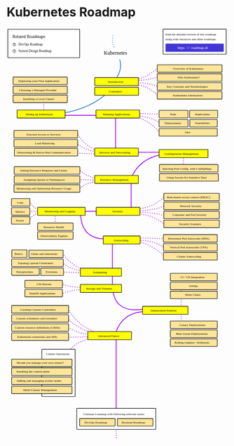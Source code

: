# Kubernetes Roadmap

<link href="style/main.css" rel="stylesheet">

<svg xmlns="http://www.w3.org/2000/svg" xmlns:xlink="http://www.w3.org/1999/xlink" viewBox="257 -5 1214 2258" style="font-family: balsamiq"><path d="M859.6666666666666 1685.1220866353638Q859.6666666666666 1893.9330877045131 859.6666666666666 2102.7440887736625" fill="none" stroke="rgb(153,0,255)" stroke-width="4" stroke-linecap="round" stroke-linejoin="round" stroke-dasharray="undefined"></path><path d="M603.1431249399399 1763.820116349785Q647.987659055645 1709.0665446734433 724.2435698431351 1699.3380612714602" fill="none" stroke="rgb(153,0,255)" stroke-width="4" stroke-linecap="round" stroke-linejoin="round" stroke-dasharray="0.8 12"></path><path d="M585.0566948569951 1632.4969066170993Q648.4478756821829 1673.6988196485268 725.0299363684804 1678.1061650871338" fill="none" stroke="rgb(153,0,255)" stroke-width="4" stroke-linecap="round" stroke-linejoin="round" stroke-dasharray="0.8 12"></path><path d="M591.3476270597585 1589.4147244235758Q660.0220126839224 1654.9244398415528 754.9118643316066 1676.533432036443" fill="none" stroke="rgb(153,0,255)" stroke-width="4" stroke-linecap="round" stroke-linejoin="round" stroke-dasharray="0.8 12"></path><path d="M591.3476270597585 1533.4147244235758Q650.6126734170231 1634.4219894366681 761.20279653437 1670.2424998336796" fill="none" stroke="rgb(153,0,255)" stroke-width="4" stroke-linecap="round" stroke-linejoin="round" stroke-dasharray="0.8 12"></path><path d="M584.6294279076859 1692.8334955940422Q652.8601684992975 1691.1591720394454 721.090909090909 1689.4848484848485" fill="none" stroke="rgb(153,0,255)" stroke-width="4" stroke-linecap="round" stroke-linejoin="round" stroke-dasharray="0.8 12"></path><path d="M1217 1437Q1217 1538.2871026726039 1217 1639.574205345208" fill="none" stroke="rgb(153,0,255)" stroke-width="4" stroke-linecap="round" stroke-linejoin="round" stroke-dasharray="0.8 12"></path><path d="M556.7474999445599 1456.3508049397244Q602.0237539011617 1434.2292324907346 677.8479448477551 1429.61434307798" fill="none" stroke="rgb(153,0,255)" stroke-width="4" stroke-linecap="round" stroke-linejoin="round" stroke-dasharray="0.8 12"></path><path d="M838.6666666666666 1413.8870125710714Q838.6666666666666 1287.7412286816932 838.6666666666666 1161.595444792315" fill="none" stroke="rgb(153,0,255)" stroke-width="4" stroke-linecap="round" stroke-linejoin="round" stroke-dasharray="undefined"></path><path d="M566.183898248705 1231.4499786909332Q599.3161248588119 1289.6099316373961 680.9934109491368 1321.0957625803114" fill="none" stroke="rgb(153,0,255)" stroke-width="4" stroke-linecap="round" stroke-linejoin="round" stroke-dasharray="0.8 12"></path><path d="M1009.8400846449055 1538.1329235756484Q857.1243088874879 1560.9562841943869 841.6714723684374 1436.6374892530664" fill="none" stroke="rgb(153,0,255)" stroke-width="4" stroke-linecap="round" stroke-linejoin="round" stroke-dasharray="undefined"></path><path d="M562.8787878787879 1282.4242424242423Q606.4533097420031 1322.9211427882055 684.090909090909 1327.8787878787878" fill="none" stroke="rgb(153,0,255)" stroke-width="4" stroke-linecap="round" stroke-linejoin="round" stroke-dasharray="0.8 12"></path><path d="M549.2424242424242 1333.9393939393938Q616.6666666666666 1336.212121212121 684.090909090909 1338.4848484848485" fill="none" stroke="rgb(153,0,255)" stroke-width="4" stroke-linecap="round" stroke-linejoin="round" stroke-dasharray="0.8 12"></path><path d="M961.454753289597 1160.342397311275Q1057.8429728334936 1182.9668487158867 1128 1250.8484848484848" fill="none" stroke="rgb(153,0,255)" stroke-width="4" stroke-linecap="round" stroke-linejoin="round" stroke-dasharray="0.8 12"></path><path d="M982.8528607552747 1160.342397311275Q1065.4819868137197 1158.91461994723 1126.4848484848485 1202.3636363636363" fill="none" stroke="rgb(153,0,255)" stroke-width="4" stroke-linecap="round" stroke-linejoin="round" stroke-dasharray="0.8 12"></path><path d="M970.5077987558452 1146.351327045255Q1053.2453146123914 1149.096829830679 1135.982830468938 1151.8423326161032" fill="none" stroke="rgb(153,0,255)" stroke-width="4" stroke-linecap="round" stroke-linejoin="round" stroke-dasharray="0.8 12"></path><path d="M524 1004Q524 1046.6969696969695 524 1089.3939393939393" fill="none" stroke="rgb(153,0,255)" stroke-width="4" stroke-linecap="round" stroke-linejoin="round" stroke-dasharray="0.8 12"></path><path d="M381.06060606060606 1053.030303030303Q401.92734548519087 1010.7672458462241 441.66666666666663 1013.6363636363636" fill="none" stroke="rgb(153,0,255)" stroke-width="4" stroke-linecap="round" stroke-linejoin="round" stroke-dasharray="0.8 12"></path><path d="M383.60606060606057 945.4545454545454Q399.6536354211488 986.9219275514125 450.27272727272725 993.9393939393939" fill="none" stroke="rgb(153,0,255)" stroke-width="4" stroke-linecap="round" stroke-linejoin="round" stroke-dasharray="0.8 12"></path><path d="M381.06060606060606 1001.3513270452548Q411.3636363636364 1001.3513270452548 441.66666666666663 1001.3513270452548" fill="none" stroke="rgb(153,0,255)" stroke-width="4" stroke-linecap="round" stroke-linejoin="round" stroke-dasharray="0.8 12"></path><path d="M981.1515151515151 1005.4545454545454Q1075.52268083384 1008.0340688080435 1133.7575757575758 1027.5757575757575" fill="none" stroke="rgb(153,0,255)" stroke-width="4" stroke-linecap="round" stroke-linejoin="round" stroke-dasharray="0.8 12"></path><path d="M971.6363636363636 1013.9393939393939Q1070.006250755701 1021.9104927890405 1129.2121212121212 1077.5757575757575" fill="none" stroke="rgb(153,0,255)" stroke-width="4" stroke-linecap="round" stroke-linejoin="round" stroke-dasharray="0.8 12"></path><path d="M980.7272727272726 997.2727272727273Q1070.6460638675592 997.8208505660745 1132.2424242424242 968.4848484848484" fill="none" stroke="rgb(153,0,255)" stroke-width="4" stroke-linecap="round" stroke-linejoin="round" stroke-dasharray="0.8 12"></path><path d="M651.1664956385931 881.8947814947875Q691.6134435999418 843.5063134340171 755.177341961068 836.4815950722984" fill="none" stroke="rgb(153,0,255)" stroke-width="4" stroke-linecap="round" stroke-linejoin="round" stroke-dasharray="0.8 12"></path><path d="M654.5454545454545 768.9393939393939Q690.3562622627692 810.6715322056164 750.782517468569 818.9022971023027" fill="none" stroke="rgb(153,0,255)" stroke-width="4" stroke-linecap="round" stroke-linejoin="round" stroke-dasharray="0.8 12"></path><path d="M615.5077987558452 827.3513270452548Q699.991985333453 828.2891658175279 784.476171911061 829.2270045898009" fill="none" stroke="rgb(153,0,255)" stroke-width="4" stroke-linecap="round" stroke-linejoin="round" stroke-dasharray="0.8 12"></path><path d="M937.8132098899964 828.7651622283689Q983.9869597797716 707.2034453399501 1121.0139299615305 689.1836612214857" fill="none" stroke="rgb(153,0,255)" stroke-width="4" stroke-linecap="round" stroke-linejoin="round" stroke-dasharray="undefined"></path><path d="M1229 686Q1229 733.0300887221613 1229 780.0601774443226" fill="none" stroke="rgb(153,0,255)" stroke-width="4" stroke-linecap="round" stroke-linejoin="round" stroke-dasharray="0.8 12"></path><path d="M640.2972157037447 626.3061454377246Q703.4496212232617 679.011304744887 776.0928976974695 672.3943769022615" fill="none" stroke="rgb(153,0,255)" stroke-width="4" stroke-linecap="round" stroke-linejoin="round" stroke-dasharray="0.8 12"></path><path d="M642.7662281036306 571.9878726402346Q693.9216913933145 654.471742134613 777.7389059640601 674.040385168852" fill="none" stroke="rgb(153,0,255)" stroke-width="4" stroke-linecap="round" stroke-linejoin="round" stroke-dasharray="0.8 12"></path><path d="M856 463.20845130157693Q856 574.3854471682816 856 685.5624430349862" fill="none" stroke="rgb(153,0,255)" stroke-width="4" stroke-linecap="round" stroke-linejoin="round" stroke-dasharray="undefined"></path><path d="M967.8528607552747 477.34239731127496Q1052.295399731389 479.2477413105289 1112.8255386157043 526.1028933067112" fill="none" stroke="rgb(153,0,255)" stroke-width="4" stroke-linecap="round" stroke-linejoin="round" stroke-dasharray="0.8 12"></path><path d="M946.454753289597 477.34239731127496Q1047.5067566439768 499.5016401695336 1102.8255386157043 576.1028933067112" fill="none" stroke="rgb(153,0,255)" stroke-width="4" stroke-linecap="round" stroke-linejoin="round" stroke-dasharray="0.8 12"></path><path d="M955.5077987558452 463.35132704525483Q1038.2453146123914 466.0968298306791 1120.982830468938 468.84233261610336" fill="none" stroke="rgb(153,0,255)" stroke-width="4" stroke-linecap="round" stroke-linejoin="round" stroke-dasharray="0.8 12"></path><path d="M557 474.5615987107958Q656.0721721754126 474.5615987107958 755.1443443508251 474.5615987107958" fill="none" stroke="rgb(153,0,255)" stroke-width="4" stroke-linecap="round" stroke-linejoin="round" stroke-dasharray="undefined"></path><path d="M558.3202329952506 1398.159682064163Q609.8965165360897 1420.4443659732042 680.9934109491368 1418.605211723144" fill="none" stroke="rgb(153,0,255)" stroke-width="4" stroke-linecap="round" stroke-linejoin="round" stroke-dasharray="0.8 12"></path><path d="M663.6363636363636 1010.6060606060605Q666.6325162938567 1156.391409571443 806.8120550044046 1152.8133261563908" fill="none" stroke="rgb(153,0,255)" stroke-width="4" stroke-linecap="round" stroke-linejoin="round" stroke-dasharray="undefined"></path><path d="M524.6666666666666 1001Q647.1440539325488 1001 769.6214411984311 1001" fill="none" stroke="rgb(153,0,255)" stroke-width="4" stroke-linecap="round" stroke-linejoin="round" stroke-dasharray="undefined"></path><path d="M968.6060606060605 989.6969696969696Q1066.8439540520403 981.2839120034728 1124.6666666666665 920" fill="none" stroke="rgb(153,0,255)" stroke-width="4" stroke-linecap="round" stroke-linejoin="round" stroke-dasharray="0.8 12"></path><path d="M942 837Q942 918.8787878787879 942 1000.7575757575758" fill="none" stroke="rgb(153,0,255)" stroke-width="4" stroke-linecap="round" stroke-linejoin="round" stroke-dasharray="undefined"></path><path d="M608 681Q691.2234447154394 684.1042256507884 774.4468894308789 687.2084513015769" fill="none" stroke="rgb(153,0,255)" stroke-width="4" stroke-linecap="round" stroke-linejoin="round" stroke-dasharray="0.8 12"></path><path d="M956.1332818971498 677.2084513015769Q1045.9888731703309 677.2084513015769 1135.844464443512 677.2084513015769" fill="none" stroke="rgb(153,0,255)" stroke-width="4" stroke-linecap="round" stroke-linejoin="round" stroke-dasharray="undefined"></path><path d="M968 296Q1033.4286212425625 293.76851221814746 1096 319.66666666666663" fill="none" stroke="rgb(153,0,255)" stroke-width="4" stroke-linecap="round" stroke-linejoin="round" stroke-dasharray="0.8 12"></path><path d="M972 305.33333333333337Q1043.5003076923078 316.2913136094674 1096 374.66666666666663" fill="none" stroke="rgb(153,0,255)" stroke-width="4" stroke-linecap="round" stroke-linejoin="round" stroke-dasharray="0.8 12"></path><path d="M973.3333333333334 282.6666666666667Q1035.193100115472 283.13821911643515 1094.6666666666667 260" fill="none" stroke="rgb(153,0,255)" stroke-width="4" stroke-linecap="round" stroke-linejoin="round" stroke-dasharray="0.8 12"></path><path d="M972.6666666666666 276Q1037.6514054044533 262.98981125477604 1092 212" fill="none" stroke="rgb(153,0,255)" stroke-width="4" stroke-linecap="round" stroke-linejoin="round" stroke-dasharray="0.8 12"></path><path d="M461 365Q461 412.33033505438243 461 459.66067010876486" fill="none" stroke="rgb(153,0,255)" stroke-width="4" stroke-linecap="round" stroke-linejoin="round" stroke-dasharray="0.8 12"></path><path d="M822.9819203652737 341.73578940769187Q719.664071108144 439.1793853195802 564.580835440577 462.9526866419461" fill="none" stroke="rgb(43,120,228)" stroke-width="4" stroke-linecap="round" stroke-linejoin="round" stroke-dasharray="undefined"></path><path d="M879.2586937189001 169.8334607512085Q895.6893885107856 228.37959313174804 851.8092779606372 281.0687731836844" fill="none" stroke="rgb(43,120,228)" stroke-width="4" stroke-linecap="round" stroke-linejoin="round" stroke-dasharray="undefined"></path><text x="792" y="141" fill="rgb(0,0,0)" font-style="normal" font-weight="normal" font-size="28px"><tspan>Kubernetes</tspan></text><rect x="1117.35" y="1.35" width="347.3" height="138.3" rx="2" fill="rgb(255,255,255)" fill-opacity="1" stroke="rgb(0,0,0)" stroke-width="2.7"></rect><text x="1130" y="35.5" fill="rgb(0,0,0)" font-style="normal" font-weight="normal" font-size="17px"><tspan>Find the detailed version of this roadmap</tspan></text><text x="1130" y="63.5" fill="rgb(0,0,0)" font-style="normal" font-weight="normal" font-size="17px"><tspan>along with resources and other roadmaps</tspan></text><g class="clickable-group" data-group-id="ext_link:roadmap.sh"><rect x="1132.35" y="82.35" width="317.3" height="42.3" rx="2" fill="rgb(65,53,214)" fill-opacity="1" stroke="rgb(65,53,214)" stroke-width="2.7"></rect><text x="1272" y="110.5" fill="rgb(255,255,255)" font-style="normal" font-weight="normal" font-size="20px"><tspan>roadmap.sh</tspan></text><text x="1197" y="110.5" fill="rgb(255,255,255)" font-style="normal" font-weight="normal" font-size="20px"><tspan>https</tspan></text><text x="1244" y="108" fill="rgb(255,255,255)" font-style="normal" font-weight="normal" font-size="20px"><tspan>:</tspan></text><text x="1251" y="111.5" fill="rgb(255,255,255)" font-style="normal" font-weight="normal" font-size="20px"><tspan>/</tspan></text><text x="1259" y="111.5" fill="rgb(255,255,255)" font-style="normal" font-weight="normal" font-size="20px"><tspan>/</tspan></text></g><path d="M842.8135525490823 36.6951290717367Q831.7438721087574 68.7754958839657 848 102" fill="none" stroke="rgb(43,120,228)" stroke-width="4" stroke-linecap="round" stroke-linejoin="round" stroke-dasharray="0.8 12"></path><g class="clickable-group done" data-group-id="101-containers"><rect x="741.35" y="320.35" width="241.3" height="44.3" rx="2" fill="rgb(255,255,0)" fill-opacity="1" stroke="rgb(0,0,0)" stroke-width="2.7"></rect><text x="819" y="348.5" fill="rgb(0,0,0)" font-style="normal" font-weight="normal" font-size="17px"><tspan>Containers</tspan></text></g><rect x="263.35" y="2.35" width="395.3" height="156.3" rx="2" fill="rgb(255,255,255)" fill-opacity="1" stroke="rgb(0,0,0)" stroke-width="2.7"></rect><g class="clickable-group" data-group-id="ext_link:roadmap.sh/devops"><text x="322" y="92.5" fill="rgb(0,0,0)" font-style="normal" font-weight="normal" font-size="18px"><tspan>DevOps Roadmap</tspan></text><g><circle cx="299" cy="86" r="10" fill="rgb(255,255,255)"></circle><circle cx="299" cy="86" r="10" fill="rgb(153,153,153)"></circle><path d="M293.5 86L297.5 90 304 83.5" fill="none" stroke="#fff" stroke-width="3.5" stroke-linecap="round" stroke-linejoin="round"></path></g></g><g class="clickable-group" data-group-id="ext_link:roadmap.sh/system-design"><text x="322" y="128.5" fill="rgb(0,0,0)" font-style="normal" font-weight="normal" font-size="18px"><tspan>System Design Roadmap</tspan></text><g><circle cx="299" cy="122" r="10" fill="rgb(255,255,255)"></circle><circle cx="299" cy="122" r="10" fill="rgb(153,153,153)"></circle><path d="M293.5 122L297.5 126 304 119.5" fill="none" stroke="#fff" stroke-width="3.5" stroke-linecap="round" stroke-linejoin="round"></path></g></g><text x="289" y="49.5" fill="rgb(0,0,0)" font-style="normal" font-weight="normal" font-size="24px"><tspan>Related Roadmaps</tspan></text><g class="clickable-group" data-group-id="100-kubernetes-introduction"><rect x="741.35" y="267.35" width="240.3" height="44.3" rx="2" fill="rgb(255,255,0)" fill-opacity="1" stroke="rgb(0,0,0)" stroke-width="2.7"></rect><text x="815" y="295.5" fill="rgb(0,0,0)" font-style="normal" font-weight="normal" font-size="17px"><tspan>Introduction</tspan></text></g><g class="clickable-group" data-group-id="100-setting-up-kubernetes:installing-a-local-cluster"><rect x="292.35" y="363.35" width="298.3" height="41.3" rx="2" fill="rgb(255,229,153)" fill-opacity="1" stroke="rgb(0,0,0)" stroke-width="2.7"></rect><text x="347" y="389.5" fill="rgb(0,0,0)" font-style="normal" font-weight="normal" font-size="17px"><tspan>Installing a Local Cluster</tspan></text></g><g class="clickable-group" data-group-id="101-setting-up-kubernetes:choosing-a-managed-provider"><rect x="292.35" y="314.35" width="298.3" height="41.3" rx="2" fill="rgb(255,229,153)" fill-opacity="1" stroke="rgb(0,0,0)" stroke-width="2.7"></rect><text x="325" y="341" fill="rgb(0,0,0)" font-style="normal" font-weight="normal" font-size="17px"><tspan>Choosing a Managed Provider</tspan></text></g><g class="clickable-group" data-group-id="102-setting-up-kubernetes:deploying-your-first-application"><rect x="292.35" y="264.35" width="298.3" height="41.3" rx="2" fill="rgb(255,229,153)" fill-opacity="1" stroke="rgb(0,0,0)" stroke-width="2.7"></rect><text x="321" y="291" fill="rgb(0,0,0)" font-style="normal" font-weight="normal" font-size="17px"><tspan>Deploying your First Application</tspan></text></g><g class="clickable-group done" data-group-id="100-kubernetes-introduction:kubernetes-overview"><rect x="1085.35" y="197.35" width="356.3" height="41.3" rx="2" fill="rgb(255,229,153)" fill-opacity="1" stroke="rgb(0,0,0)" stroke-width="2.7"></rect><text x="1172" y="223.5" fill="rgb(0,0,0)" font-style="normal" font-weight="normal" font-size="17px"><tspan>Overview of Kubernetes</tspan></text></g><g class="clickable-group done" data-group-id="101-kubernetes-introduction:why-kubernetes"><rect x="1085.35" y="246.35" width="356.3" height="41.3" rx="2" fill="rgb(255,229,153)" fill-opacity="1" stroke="rgb(0,0,0)" stroke-width="2.7"></rect><text x="1197" y="273" fill="rgb(0,0,0)" font-style="normal" font-weight="normal" font-size="17px"><tspan>Why Kubernetes?</tspan></text></g><g class="clickable-group done" data-group-id="102-kubernetes-introduction:key-concepts-terminologies"><rect x="1085.35" y="295.35" width="356.3" height="41.3" rx="2" fill="rgb(255,229,153)" fill-opacity="1" stroke="rgb(0,0,0)" stroke-width="2.7"></rect><text x="1138" y="321.5" fill="rgb(0,0,0)" font-style="normal" font-weight="normal" font-size="17px"><tspan>Key Concepts and Terminologies</tspan></text></g><g class="clickable-group" data-group-id="103-kubernetes-introduction:kubernetes-alternatives"><rect x="1085.35" y="344.35" width="356.3" height="41.3" rx="2" fill="rgb(255,229,153)" fill-opacity="1" stroke="rgb(0,0,0)" stroke-width="2.7"></rect><text x="1172" y="371" fill="rgb(0,0,0)" font-style="normal" font-weight="normal" font-size="17px"><tspan>Kubernetes Alternatives</tspan></text></g><g class="clickable-group done" data-group-id="104-services-and-networking"><rect x="741.35" y="654.35" width="240.3" height="44.3" rx="2" fill="rgb(255,255,0)" fill-opacity="1" stroke="rgb(0,0,0)" stroke-width="2.7"></rect><text x="766" y="683" fill="rgb(0,0,0)" font-style="normal" font-weight="normal" font-size="17px"><tspan>Services and Networking</tspan></text></g><g class="clickable-group done" data-group-id="100-services-and-networking:networking-and-pod-to-pod-communication"><rect x="299.35" y="656.35" width="348.3" height="41.3" rx="2" fill="rgb(255,229,153)" fill-opacity="1" stroke="rgb(0,0,0)" stroke-width="2.7"></rect><text x="315" y="683" fill="rgb(0,0,0)" font-style="normal" font-weight="normal" font-size="17px"><tspan>Networking &amp; Pod-to-Pod Communication</tspan></text></g><g class="clickable-group done" data-group-id="101-services-and-networking:load-balancing"><rect x="297.35" y="607.35" width="350.3" height="41.3" rx="2" fill="rgb(255,229,153)" fill-opacity="1" stroke="rgb(0,0,0)" stroke-width="2.7"></rect><text x="413" y="633.5" fill="rgb(0,0,0)" font-style="normal" font-weight="normal" font-size="17px"><tspan>Load Balancing</tspan></text></g><g class="clickable-group done" data-group-id="102-services-and-networking:external-access-to-services"><rect x="297.35" y="557.35" width="350.3" height="41.3" rx="2" fill="rgb(255,229,153)" fill-opacity="1" stroke="rgb(0,0,0)" stroke-width="2.7"></rect><text x="366" y="584" fill="rgb(0,0,0)" font-style="normal" font-weight="normal" font-size="17px"><tspan>External Access to Services</tspan></text></g><g class="clickable-group" data-group-id="105-configuration-management"><rect x="1095.35" y="662.35" width="269.3" height="44.3" rx="2" fill="rgb(255,255,0)" fill-opacity="1" stroke="rgb(0,0,0)" stroke-width="2.7"></rect><text x="1125" y="690.5" fill="rgb(0,0,0)" font-style="normal" font-weight="normal" font-size="17px"><tspan>Configuration Management</tspan></text></g><g class="clickable-group" data-group-id="100-configuration-management:config-maps"><rect x="1097.35" y="744.35" width="322.3" height="41.3" rx="2" fill="rgb(255,229,153)" fill-opacity="1" stroke="rgb(0,0,0)" stroke-width="2.7"></rect><text x="1114" y="772" fill="rgb(0,0,0)" font-style="normal" font-weight="normal" font-size="17px"><tspan>Injecting Pod Config. with ConfigMaps</tspan></text></g><g class="clickable-group" data-group-id="101-configuration-management:secrets"><rect x="1097.35" y="794.35" width="324.3" height="41.3" rx="2" fill="rgb(255,229,153)" fill-opacity="1" stroke="rgb(0,0,0)" stroke-width="2.7"></rect><text x="1136" y="820.5" fill="rgb(0,0,0)" font-style="normal" font-weight="normal" font-size="17px"><tspan>Using Secrets for Sensitive Data</tspan></text></g><g class="clickable-group" data-group-id="107-kubernetes-security"><rect x="749.35" y="979.35" width="240.3" height="44.3" rx="2" fill="rgb(255,255,0)" fill-opacity="1" stroke="rgb(0,0,0)" stroke-width="2.7"></rect><text x="839" y="1007.5" fill="rgb(0,0,0)" font-style="normal" font-weight="normal" font-size="17px"><tspan>Security</tspan></text></g><g class="clickable-group" data-group-id="100-kubernetes-security:role-based-acccess-control"><rect x="1121.35" y="902.35" width="305.3" height="41.3" rx="2" fill="rgb(255,229,153)" fill-opacity="1" stroke="rgb(0,0,0)" stroke-width="2.7"></rect><text x="1139" y="929" fill="rgb(0,0,0)" font-style="normal" font-weight="normal" font-size="17px"><tspan>Role-based access control (RBAC)</tspan></text></g><g class="clickable-group" data-group-id="101-kubernetes-security:network-security"><rect x="1121.35" y="951.35" width="305.3" height="41.3" rx="2" fill="rgb(255,229,153)" fill-opacity="1" stroke="rgb(0,0,0)" stroke-width="2.7"></rect><text x="1209" y="978" fill="rgb(0,0,0)" font-style="normal" font-weight="normal" font-size="17px"><tspan>Network Security</tspan></text></g><g class="clickable-group" data-group-id="102-kubernetes-security:container-and-pod-security"><rect x="1121.35" y="1000.35" width="305.3" height="41.3" rx="2" fill="rgb(255,229,153)" fill-opacity="1" stroke="rgb(0,0,0)" stroke-width="2.7"></rect><text x="1169" y="1027" fill="rgb(0,0,0)" font-style="normal" font-weight="normal" font-size="17px"><tspan>Container and Pod Security</tspan></text></g><g class="clickable-group done" data-group-id="108-monitoring-and-logging"><rect x="427.35" y="979.35" width="261.3" height="44.3" rx="2" fill="rgb(255,255,0)" fill-opacity="1" stroke="rgb(0,0,0)" stroke-width="2.7"></rect><text x="466" y="1007.5" fill="rgb(0,0,0)" font-style="normal" font-weight="normal" font-size="17px"><tspan>Monitoring and Logging</tspan></text></g><g class="clickable-group done" data-group-id="100-monitoring-and-logging:logs"><rect x="283.35" y="931.35" width="101.3" height="41.3" rx="2" fill="rgb(255,229,153)" fill-opacity="1" stroke="rgb(0,0,0)" stroke-width="2.7"></rect><text x="315" y="958.5" fill="rgb(0,0,0)" font-style="normal" font-weight="normal" font-size="17px"><tspan>Logs</tspan></text></g><g class="clickable-group done" data-group-id="110-scheduling"><rect x="662.35" y="1313.35" width="226.3" height="44.3" rx="2" fill="rgb(255,255,0)" fill-opacity="1" stroke="rgb(0,0,0)" stroke-width="2.7"></rect><text x="733" y="1341.5" fill="rgb(0,0,0)" font-style="normal" font-weight="normal" font-size="17px"><tspan>Scheduling</tspan></text></g><g class="clickable-group" data-group-id="101-storage-and-volumes:stateful-applications"><rect x="357.35" y="1429.35" width="206.3" height="41.3" rx="2" fill="rgb(255,229,153)" fill-opacity="1" stroke="rgb(0,0,0)" stroke-width="2.7"></rect><text x="382" y="1456" fill="rgb(0,0,0)" font-style="normal" font-weight="normal" font-size="17px"><tspan>Stateful Applications</tspan></text></g><path d="M1024.6355825250869 1550.7147879811753Q891.6483488739743 1552.9182924068634 854.7804130504753 1674.960698985752" fill="none" stroke="rgb(153,0,255)" stroke-width="4" stroke-linecap="round" stroke-linejoin="round" stroke-dasharray="undefined"></path><g class="clickable-group" data-group-id="113-kubernetes-advanced-topics"><rect x="703.35" y="1661.35" width="240.3" height="44.3" rx="2" fill="rgb(255,255,0)" fill-opacity="1" stroke="rgb(0,0,0)" stroke-width="2.7"></rect><text x="759" y="1690" fill="rgb(0,0,0)" font-style="normal" font-weight="normal" font-size="17px"><tspan>Advanced Topics</tspan></text></g><g class="clickable-group" data-group-id="100-kubernetes-advanced-topics:custom-controllers"><rect x="284.35" y="1518.35" width="313.3" height="41.3" rx="2" fill="rgb(255,229,153)" fill-opacity="1" stroke="rgb(0,0,0)" stroke-width="2.7"></rect><text x="331" y="1545.5" fill="rgb(0,0,0)" font-style="normal" font-weight="normal" font-size="17px"><tspan>Creating Custom Controllers</tspan></text></g><g class="clickable-group" data-group-id="101-kubernetes-advanced-topics:custom-schedulers-extenders"><rect x="284.35" y="1568.35" width="313.3" height="41.3" rx="2" fill="rgb(255,229,153)" fill-opacity="1" stroke="rgb(0,0,0)" stroke-width="2.7"></rect><text x="309" y="1595.5" fill="rgb(0,0,0)" font-style="normal" font-weight="normal" font-size="17px"><tspan>Custom schedulers and extenders</tspan></text></g><g class="clickable-group" data-group-id="102-kubernetes-advanced-topics:custom-resource-definitions"><rect x="284.35" y="1618.35" width="313.3" height="41.3" rx="2" fill="rgb(255,229,153)" fill-opacity="1" stroke="rgb(0,0,0)" stroke-width="2.7"></rect><text x="302" y="1646" fill="rgb(0,0,0)" font-style="normal" font-weight="normal" font-size="17px"><tspan>Custom resource definitions (CRDs)</tspan></text></g><g class="clickable-group" data-group-id="103-kubernetes-advanced-topics:kubernetes-extensions-and-apis"><rect x="284.35" y="1668.35" width="313.3" height="41.3" rx="2" fill="rgb(255,229,153)" fill-opacity="1" stroke="rgb(0,0,0)" stroke-width="2.7"></rect><text x="316" y="1696" fill="rgb(0,0,0)" font-style="normal" font-weight="normal" font-size="17px"><tspan>Kubernetes extensions and APIs</tspan></text></g><path d="M860 2167Q860 2207.5454545454545 860 2248.090909090909" fill="none" stroke="rgb(153,0,255)" stroke-width="4" stroke-linecap="round" stroke-linejoin="round" stroke-dasharray="0.8 12"></path><rect x="642.35" y="2082.35" width="435.3" height="115.3" rx="2" fill="rgb(255,255,255)" fill-opacity="1" stroke="rgb(0,0,0)" stroke-width="2.7"></rect><text x="678" y="2118.5" fill="rgb(0,0,0)" font-style="normal" font-weight="normal" font-size="17px"><tspan>Continue Learning with following relevant tracks</tspan></text><g class="clickable-group" data-group-id="ext_link:roadmap.sh/backend"><rect x="866.35" y="2138.35" width="195.3" height="41.3" rx="2" fill="rgb(255,229,153)" fill-opacity="1" stroke="rgb(0,0,0)" stroke-width="2.7"></rect><text x="890" y="2164.5" fill="rgb(0,0,0)" font-style="normal" font-weight="normal" font-size="17px"><tspan>Backend Roadmap</tspan></text></g><g class="clickable-group" data-group-id="ext_link:roadmap.sh/devops"><rect x="658.35" y="2138.35" width="195.3" height="41.3" rx="2" fill="rgb(255,229,153)" fill-opacity="1" stroke="rgb(0,0,0)" stroke-width="2.7"></rect><text x="685" y="2164.5" fill="rgb(0,0,0)" font-style="normal" font-weight="normal" font-size="17px"><tspan>DevOps Roadmap</tspan></text></g><g class="clickable-group" data-group-id="102-setting-up-kubernetes"><rect x="314.35" y="445.35" width="264.3" height="44.3" rx="2" fill="rgb(255,255,0)" fill-opacity="1" stroke="rgb(0,0,0)" stroke-width="2.7"></rect><text x="361" y="473.5" fill="rgb(0,0,0)" font-style="normal" font-weight="normal" font-size="17px"><tspan>Setting up Kubernetes</tspan></text></g><g class="clickable-group done" data-group-id="103-running-applications"><rect x="748.35" y="445.35" width="240.3" height="44.3" rx="2" fill="rgb(255,255,0)" fill-opacity="1" stroke="rgb(0,0,0)" stroke-width="2.7"></rect><text x="787" y="474" fill="rgb(0,0,0)" font-style="normal" font-weight="normal" font-size="17px"><tspan>Running Applications</tspan></text></g><g class="clickable-group done" data-group-id="100-running-applications:pods"><rect x="1095.35" y="447.35" width="159.3" height="41.3" rx="2" fill="rgb(255,229,153)" fill-opacity="1" stroke="rgb(0,0,0)" stroke-width="2.7"></rect><text x="1156" y="474" fill="rgb(0,0,0)" font-style="normal" font-weight="normal" font-size="17px"><tspan>Pods</tspan></text></g><g class="clickable-group done" data-group-id="101-running-applications:replicasets"><rect x="1263.35" y="447.35" width="154.3" height="41.3" rx="2" fill="rgb(255,229,153)" fill-opacity="1" stroke="rgb(0,0,0)" stroke-width="2.7"></rect><text x="1294" y="473.5" fill="rgb(0,0,0)" font-style="normal" font-weight="normal" font-size="17px"><tspan>ReplicaSets</tspan></text></g><g class="clickable-group done" data-group-id="102-running-applications:deployments"><rect x="1095.35" y="497.35" width="159.3" height="41.3" rx="2" fill="rgb(255,229,153)" fill-opacity="1" stroke="rgb(0,0,0)" stroke-width="2.7"></rect><text x="1126" y="523.5" fill="rgb(0,0,0)" font-style="normal" font-weight="normal" font-size="17px"><tspan>Deployments</tspan></text></g><g class="clickable-group done" data-group-id="103-running-applications:statefulsets"><rect x="1264.35" y="497.35" width="151.3" height="41.3" rx="2" fill="rgb(255,229,153)" fill-opacity="1" stroke="rgb(0,0,0)" stroke-width="2.7"></rect><text x="1293" y="523.5" fill="rgb(0,0,0)" font-style="normal" font-weight="normal" font-size="17px"><tspan>StatefulSets</tspan></text></g><g class="clickable-group done" data-group-id="104-running-applications:jobs"><rect x="1095.35" y="547.35" width="320.3" height="41.3" rx="2" fill="rgb(255,229,153)" fill-opacity="1" stroke="rgb(0,0,0)" stroke-width="2.7"></rect><text x="1237" y="573.5" fill="rgb(0,0,0)" font-style="normal" font-weight="normal" font-size="17px"><tspan>Jobs</tspan></text></g><g class="clickable-group" data-group-id="106-resource-management"><rect x="741.35" y="804.35" width="240.3" height="44.3" rx="2" fill="rgb(255,255,0)" fill-opacity="1" stroke="rgb(0,0,0)" stroke-width="2.7"></rect><text x="771" y="832.5" fill="rgb(0,0,0)" font-style="normal" font-weight="normal" font-size="17px"><tspan>Resource Management</tspan></text></g><g class="clickable-group done" data-group-id="100-resource-management:setting-resource-requests-and-limits"><rect x="298.35" y="756.35" width="361.3" height="41.3" rx="2" fill="rgb(255,229,153)" fill-opacity="1" stroke="rgb(0,0,0)" stroke-width="2.7"></rect><text x="331" y="782.5" fill="rgb(0,0,0)" font-style="normal" font-weight="normal" font-size="17px"><tspan>Setting Resource Requests and Limits</tspan></text></g><g class="clickable-group" data-group-id="101-resource-management:assigning-quotas-to-namespaces"><rect x="298.35" y="806.35" width="361.3" height="41.3" rx="2" fill="rgb(255,229,153)" fill-opacity="1" stroke="rgb(0,0,0)" stroke-width="2.7"></rect><text x="349" y="833" fill="rgb(0,0,0)" font-style="normal" font-weight="normal" font-size="17px"><tspan>Assigning Quotas to Namespaces</tspan></text></g><g class="clickable-group" data-group-id="102-resource-management:monitoring-and-optimizing-resource-usage"><rect x="297.35" y="855.35" width="362.3" height="41.3" rx="2" fill="rgb(255,229,153)" fill-opacity="1" stroke="rgb(0,0,0)" stroke-width="2.7"></rect><text x="311" y="881.5" fill="rgb(0,0,0)" font-style="normal" font-weight="normal" font-size="17px"><tspan>Monitoring and Optimizing Resource Usage</tspan></text></g><g class="clickable-group" data-group-id="103-kubernetes-security:security-scanners"><rect x="1121.35" y="1049.35" width="305.3" height="41.3" rx="2" fill="rgb(255,229,153)" fill-opacity="1" stroke="rgb(0,0,0)" stroke-width="2.7"></rect><text x="1205" y="1075.5" fill="rgb(0,0,0)" font-style="normal" font-weight="normal" font-size="17px"><tspan>Security Scanners</tspan></text></g><g class="clickable-group done" data-group-id="101-monitoring-and-logging:metrics"><rect x="283.35" y="981.35" width="101.3" height="41.3" rx="2" fill="rgb(255,229,153)" fill-opacity="1" stroke="rgb(0,0,0)" stroke-width="2.7"></rect><text x="305" y="1008.5" fill="rgb(0,0,0)" font-style="normal" font-weight="normal" font-size="17px"><tspan>Metrics</tspan></text></g><g class="clickable-group done" data-group-id="102-monitoring-and-logging:traces"><rect x="283.35" y="1030.35" width="101.3" height="41.3" rx="2" fill="rgb(255,229,153)" fill-opacity="1" stroke="rgb(0,0,0)" stroke-width="2.7"></rect><text x="307" y="1057.5" fill="rgb(0,0,0)" font-style="normal" font-weight="normal" font-size="17px"><tspan>Traces</tspan></text></g><g class="clickable-group done" data-group-id="103-monitoring-and-logging:resource-health"><rect x="427.35" y="1065.35" width="195.3" height="41.3" rx="2" fill="rgb(255,229,153)" fill-opacity="1" stroke="rgb(0,0,0)" stroke-width="2.7"></rect><text x="460" y="1092.5" fill="rgb(0,0,0)" font-style="normal" font-weight="normal" font-size="17px"><tspan>Resource Health</tspan></text></g><g class="clickable-group done" data-group-id="104-monitoring-and-logging:observability-engines"><rect x="427.35" y="1113.35" width="195.3" height="41.3" rx="2" fill="rgb(255,229,153)" fill-opacity="1" stroke="rgb(0,0,0)" stroke-width="2.7"></rect><text x="442" y="1140.5" fill="rgb(0,0,0)" font-style="normal" font-weight="normal" font-size="17px"><tspan>Observability Engines</tspan></text></g><g class="clickable-group done" data-group-id="109-autoscaling"><rect x="788.35" y="1136.35" width="203.3" height="44.3" rx="2" fill="rgb(255,255,0)" fill-opacity="1" stroke="rgb(0,0,0)" stroke-width="2.7"></rect><text x="845" y="1165" fill="rgb(0,0,0)" font-style="normal" font-weight="normal" font-size="17px"><tspan>Autoscaling</tspan></text></g><g class="clickable-group done" data-group-id="100-autoscaling:horizontal-pod-autoscaler"><rect x="1119.35" y="1129.35" width="296.3" height="41.3" rx="2" fill="rgb(255,229,153)" fill-opacity="1" stroke="rgb(0,0,0)" stroke-width="2.7"></rect><text x="1144" y="1156" fill="rgb(0,0,0)" font-style="normal" font-weight="normal" font-size="17px"><tspan>Horizontal Pod Autoscaler (HPA)</tspan></text></g><g class="clickable-group done" data-group-id="101-autoscaling:vertical-pod-autoscaler"><rect x="1119.35" y="1178.35" width="296.3" height="41.3" rx="2" fill="rgb(255,229,153)" fill-opacity="1" stroke="rgb(0,0,0)" stroke-width="2.7"></rect><text x="1155" y="1205" fill="rgb(0,0,0)" font-style="normal" font-weight="normal" font-size="17px"><tspan>Vertical Pod Autoscaler (VPA)</tspan></text></g><g class="clickable-group done" data-group-id="102-autoscaling:cluster-autoscaling"><rect x="1119.35" y="1227.35" width="296.3" height="41.3" rx="2" fill="rgb(255,229,153)" fill-opacity="1" stroke="rgb(0,0,0)" stroke-width="2.7"></rect><text x="1193" y="1254" fill="rgb(0,0,0)" font-style="normal" font-weight="normal" font-size="17px"><tspan>Cluster Autoscaling</tspan></text></g><g class="clickable-group done" data-group-id="100-scheduling:scheduling-basics"><rect x="285.35" y="1213.35" width="83.3" height="41.3" rx="2" fill="rgb(255,229,153)" fill-opacity="1" stroke="rgb(0,0,0)" stroke-width="2.7"></rect><text x="301" y="1240.5" fill="rgb(0,0,0)" font-style="normal" font-weight="normal" font-size="17px"><tspan>Basics</tspan></text></g><g class="clickable-group done" data-group-id="101-scheduling:taints-and-tolerations"><rect x="379.35" y="1214.35" width="188.3" height="41.3" rx="2" fill="rgb(255,229,153)" fill-opacity="1" stroke="rgb(0,0,0)" stroke-width="2.7"></rect><text x="391" y="1241.5" fill="rgb(0,0,0)" font-style="normal" font-weight="normal" font-size="17px"><tspan>Taints and tolerations</tspan></text></g><g class="clickable-group done" data-group-id="102-scheduling:topology-spread-constraints"><rect x="284.35" y="1263.35" width="284.3" height="41.3" rx="2" fill="rgb(255,229,153)" fill-opacity="1" stroke="rgb(0,0,0)" stroke-width="2.7"></rect><text x="318" y="1290.5" fill="rgb(0,0,0)" font-style="normal" font-weight="normal" font-size="17px"><tspan>Topology spread Constraints</tspan></text></g><g class="clickable-group done" data-group-id="103-scheduling:pod-priorities"><rect x="284.35" y="1311.35" width="152.3" height="41.3" rx="2" fill="rgb(255,229,153)" fill-opacity="1" stroke="rgb(0,0,0)" stroke-width="2.7"></rect><text x="310" y="1338" fill="rgb(0,0,0)" font-style="normal" font-weight="normal" font-size="17px"><tspan>Pod priorities</tspan></text></g><g class="clickable-group done" data-group-id="104-scheduling:evictions"><rect x="444.35" y="1312.35" width="125.3" height="41.3" rx="2" fill="rgb(255,229,153)" fill-opacity="1" stroke="rgb(0,0,0)" stroke-width="2.7"></rect><text x="472" y="1338.5" fill="rgb(0,0,0)" font-style="normal" font-weight="normal" font-size="17px"><tspan>Evictions</tspan></text></g><g class="clickable-group" data-group-id="111-storage-and-volumes"><rect x="662.35" y="1402.35" width="226.3" height="44.3" rx="2" fill="rgb(255,255,0)" fill-opacity="1" stroke="rgb(0,0,0)" stroke-width="2.7"></rect><text x="694" y="1431" fill="rgb(0,0,0)" font-style="normal" font-weight="normal" font-size="17px"><tspan>Storage and Volumes</tspan></text></g><g class="clickable-group" data-group-id="100-storage-and-volumes:csi-drivers"><rect x="357.35" y="1380.35" width="206.3" height="41.3" rx="2" fill="rgb(255,229,153)" fill-opacity="1" stroke="rgb(0,0,0)" stroke-width="2.7"></rect><text x="422" y="1406.5" fill="rgb(0,0,0)" font-style="normal" font-weight="normal" font-size="17px"><tspan>CSI Drivers</tspan></text></g><g class="clickable-group done" data-group-id="112-deployment-patterns"><rect x="1004.35" y="1522.35" width="250.3" height="44.3" rx="2" fill="rgb(255,255,0)" fill-opacity="1" stroke="rgb(0,0,0)" stroke-width="2.7"></rect><text x="1049" y="1551" fill="rgb(0,0,0)" font-style="normal" font-weight="normal" font-size="17px"><tspan>Deployment Patterns</tspan></text></g><g class="clickable-group done" data-group-id="102-deployment-patterns:helm-charts"><rect x="1157.35" y="1439.35" width="258.3" height="41.3" rx="2" fill="rgb(255,229,153)" fill-opacity="1" stroke="rgb(0,0,0)" stroke-width="2.7"></rect><text x="1238" y="1465.5" fill="rgb(0,0,0)" font-style="normal" font-weight="normal" font-size="17px"><tspan>Helm Charts</tspan></text></g><g class="clickable-group done" data-group-id="101-deployment-patterns:gitops"><rect x="1157.35" y="1390.35" width="258.3" height="41.3" rx="2" fill="rgb(255,229,153)" fill-opacity="1" stroke="rgb(0,0,0)" stroke-width="2.7"></rect><text x="1260" y="1417" fill="rgb(0,0,0)" font-style="normal" font-weight="normal" font-size="17px"><tspan>GitOps</tspan></text></g><g class="clickable-group done" data-group-id="100-deployment-patterns:ci-cd-integration"><rect x="1157.35" y="1341.35" width="258.3" height="41.3" rx="2" fill="rgb(255,229,153)" fill-opacity="1" stroke="rgb(0,0,0)" stroke-width="2.7"></rect><text x="1213" y="1368" fill="rgb(0,0,0)" font-style="normal" font-weight="normal" font-size="17px"><tspan>CI / CD Integration</tspan></text></g><g class="clickable-group done" data-group-id="103-deployment-patterns:canary-deployments"><rect x="1157.35" y="1603.35" width="258.3" height="41.3" rx="2" fill="rgb(255,229,153)" fill-opacity="1" stroke="rgb(0,0,0)" stroke-width="2.7"></rect><text x="1207" y="1629.5" fill="rgb(0,0,0)" font-style="normal" font-weight="normal" font-size="17px"><tspan>Canary Deployments</tspan></text></g><g class="clickable-group done" data-group-id="104-deployment-patterns:blue-green-deployments"><rect x="1157.35" y="1652.35" width="258.3" height="41.3" rx="2" fill="rgb(255,229,153)" fill-opacity="1" stroke="rgb(0,0,0)" stroke-width="2.7"></rect><text x="1189" y="1679" fill="rgb(0,0,0)" font-style="normal" font-weight="normal" font-size="17px"><tspan>Blue-Green Deployments</tspan></text></g><g class="clickable-group done" data-group-id="105-deployment-patterns:rolling-updates-rollbacks"><rect x="1157.35" y="1701.35" width="258.3" height="41.3" rx="2" fill="rgb(255,229,153)" fill-opacity="1" stroke="rgb(0,0,0)" stroke-width="2.7"></rect><text x="1180" y="1728" fill="rgb(0,0,0)" font-style="normal" font-weight="normal" font-size="17px"><tspan>Rolling Updates / Rollbacks</tspan></text></g><rect x="450.35" y="1758.35" width="183.3" height="259.3" rx="2" fill="rgb(255,255,255)" fill-opacity="1" stroke="rgb(0,0,0)" stroke-width="2.7"></rect><text x="475" y="1788.5" fill="rgb(0,0,0)" font-style="normal" font-weight="normal" font-size="17px"><tspan>Cluster Operations</tspan></text><g class="clickable-group" data-group-id="104-kubernetes-advanced-topics:own-cluster"><rect x="284.35" y="1812.35" width="332.3" height="41.3" rx="2" fill="rgb(255,229,153)" fill-opacity="1" stroke="rgb(0,0,0)" stroke-width="2.7"></rect><text x="311" y="1838.5" fill="rgb(0,0,0)" font-style="normal" font-weight="normal" font-size="17px"><tspan>Should you manage your own cluster?</tspan></text></g><g class="clickable-group" data-group-id="105-kubernetes-advanced-topics:control-plane-installation"><rect x="284.35" y="1860.35" width="332.3" height="41.3" rx="2" fill="rgb(255,229,153)" fill-opacity="1" stroke="rgb(0,0,0)" stroke-width="2.7"></rect><text x="311" y="1886.5" fill="rgb(0,0,0)" font-style="normal" font-weight="normal" font-size="17px"><tspan>Installing the control plane</tspan></text></g><g class="clickable-group" data-group-id="106-kubernetes-advanced-topics:managing-worker-nodes"><rect x="284.35" y="1910.35" width="332.3" height="41.3" rx="2" fill="rgb(255,229,153)" fill-opacity="1" stroke="rgb(0,0,0)" stroke-width="2.7"></rect><text x="311" y="1937" fill="rgb(0,0,0)" font-style="normal" font-weight="normal" font-size="17px"><tspan>Adding and managing worker nodes</tspan></text></g><g class="clickable-group" data-group-id="107-kubernetes-advanced-topics:multi-cluster-management"><rect x="284.35" y="1960.35" width="332.3" height="41.3" rx="2" fill="rgb(255,229,153)" fill-opacity="1" stroke="rgb(0,0,0)" stroke-width="2.7"></rect><text x="348" y="1986.5" fill="rgb(0,0,0)" font-style="normal" font-weight="normal" font-size="17px"><tspan>Multi-Cluster Management</tspan></text></g></svg>